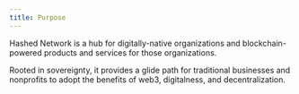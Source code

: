 ```yaml
---
title: Purpose
---
```


Hashed Network is a hub for digitally-native organizations and blockchain-powered products and services for those organizations.

Rooted in sovereignty, it provides a glide path for traditional businesses and nonprofits to adopt the benefits of web3, digitalness, and decentralization.
